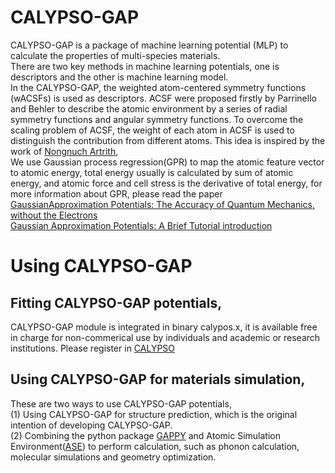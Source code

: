# CALYPSO-GAP
CALYPSO-GAP is a package of machine learning potential (MLP) to calculate the properties of multi-species materials.  
There are two key methods in machine learning potentials, one is descriptors and the other is machine learning model.  
In the CALYPSO-GAP, the weighted atom-centered symmetry functions (wACSFs) is used as descriptors. 
ACSF were proposed firstly by Parrinello and Behler to describe the atomic environment by a series of
radial symmetry functions and angular symmetry functions. To overcome the scaling problem of ACSF, the weight of each atom in ACSF is used 
to distinguish the contribution from different atoms. This
idea is inspired by the work of [Nongnuch Artrith](https://journals.aps.org/prb/supplemental/10.1103/PhysRevB.96.014112),  
We use Gaussian process regression(GPR) to map the atomic feature vector to atomic energy, total energy usually
is calculated by sum of atomic energy, and atomic force and cell stress is the derivative of total energy,
for more information about GPR, please read the paper  
[GaussianApproximation Potentials: The Accuracy of Quantum Mechanics, without the Electrons](https://journals.aps.org/prl/abstract/10.1103/PhysRevLett.104.136403)  
[Gaussian Approximation Potentials: A Brief Tutorial introduction](https://onlinelibrary.wiley.com/doi/full/10.1002/qua.24927)  

# Using CALYPSO-GAP
## Fitting CALYPSO-GAP potentials,
CALYPSO-GAP module is integrated in binary calypos.x, it is available free in charge for non-commerical use by individuals and academic or research institutions. Please register in
[CALYPSO](http://www.calypso.cn/)

## Using CALYPSO-GAP for materials simulation,
These are two ways to use CALYPSO-GAP potentials,  
(1) Using CALYPSO-GAP for structure prediction, which is the original intention of developing CALYPSO-GAP.  
(2) Combining the python package [GAPPY](https://github.com/tongqcx/CALYPSO-GAP/tree/master/gappy) and Atomic Simulation Environment([ASE](https://wiki.fysik.dtu.dk/ase/)) to perform calculation, such as phonon calculation, molecular simulations and geometry optimization.


